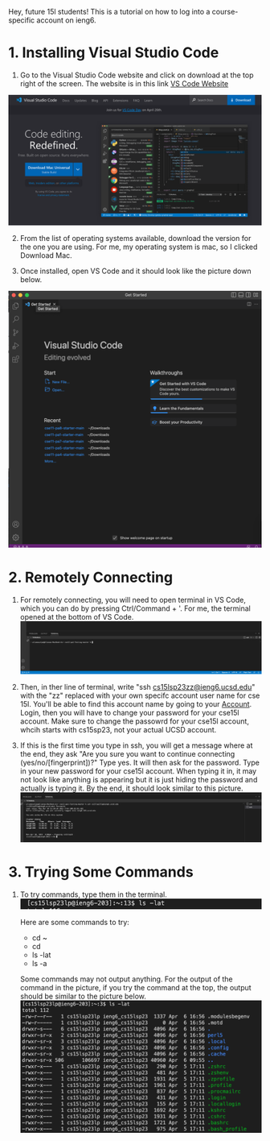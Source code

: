 Hey, future 15l students! This is a tutorial on how to log into a course-specific account on ieng6.

# 1. Installing Visual Studio Code

1) Go to the Visual Studio Code website and click on download at the top right of the screen. The website is in this link [VS Code Website](https://code.visualstudio.com/)

![Image](Screenshot%202023-04-10%20at%203.30.04%20PM.png)

2) From the list of operating systems available, download the version for the one you are using. For me, my operating system is mac, so I clicked Download Mac.

3) Once installed, open VS Code and it should look like the picture down below.

![Image](Screenshot%202023-04-06%20at%204.11.39%20PM.png)

# 2. Remotely Connecting

1) For remotely connecting, you will need to open terminal in VS Code, which you can do by pressing Ctrl/Command + '.
   For me, the terminal opened at the bottom of VS Code.
   ![Image](Screenshot%202023-04-10%20at%203.51.29%20PM.png)

2) Then, in ther line of terminal, write "ssh cs15lsp23zz@ieng6.ucsd.edu" with the "zz" replaced with your own specifc account user name for cse 15l.
   You'll be able to find this account name by going to your [Account](https://sdacs.ucsd.edu/~icc/index.php). Login, then you will have to change your password for your cse15l account.
   Make sure to change the passowrd for your cse15l account, whcih starts with cs15sp23, not your actual UCSD account.
   
3) If this is the first time you type in ssh, you will get a message where at the end, they ask "Are you sure you want to continue connecting (yes/no/[fingerprint])?"
   Type yes. It will then ask for the password. Type in your new password for your cse15l account. When typing it in, it may not look like anything is appearing but it is just hiding the password and actually is typing it.
   By the end, it should look similar to this picture.
   ![Image](Screenshot%202023-04-10%20at%204.00.18%20PM.png)


# 3. Trying Some Commands

1) To try commands, type them in the terminal.
   ![Image](Screenshot%202023-04-10%20at%204.20.06%20PM.png)


    Here are some commands to try:
     
    * cd ~ 
    * cd
    * ls -lat
    * ls -a


    Some commands may not output anything. For the output of the command in the picture, if you try the command at the top, the output should be similar to the picture below.
    ![Image](Screenshot%202023-04-06%20at%205.04.13%20PM.png)


